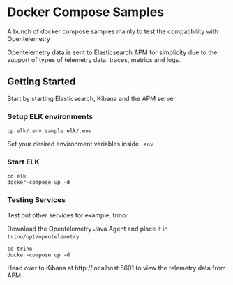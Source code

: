 # Docker Compose Samples

A bunch of docker compose samples mainly to test the compatibility with Opentelemetry

Opentelemetry data is sent to Elasticsearch APM for simplicity due to the support of types of telemetry data: traces, metrics and logs.

## Getting Started

Start by starting Elasticsearch, Kibana and the APM server.

### Setup ELK environments

```
cp elk/.env.sample elk/.env
```
Set your desired environment variables inside `.env`

### Start ELK
```
cd elk
docker-compose up -d
```
### Testing Services


Test out other services for example, trino:

Download the Opentelemetry Java Agent and place it in `trino/opt/opentelemetry`.

```
cd trino
docker-compose up -d
```

Head over to Kibana at http://localhost:5601 to view the telemetry data from APM.
